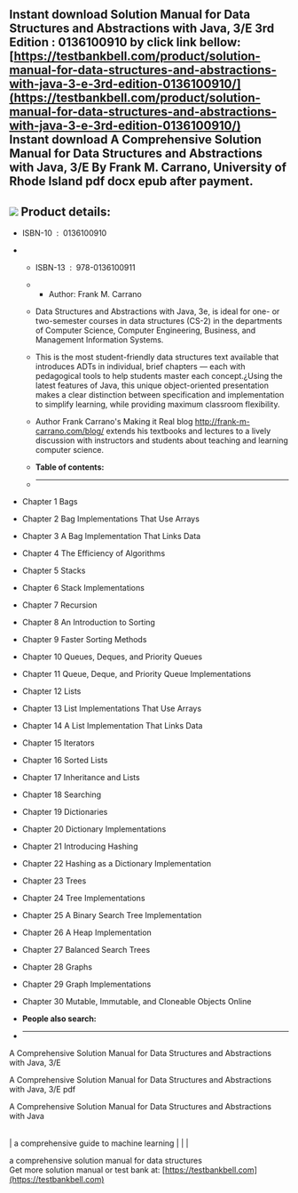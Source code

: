 Instant download **Solution Manual for Data Structures and Abstractions with Java, 3/E 3rd Edition : 0136100910** by click link bellow:  
[https://testbankbell.com/product/solution-manual-for-data-structures-and-abstractions-with-java-3-e-3rd-edition-0136100910/](https://testbankbell.com/product/solution-manual-for-data-structures-and-abstractions-with-java-3-e-3rd-edition-0136100910/)  
**Instant download A Comprehensive Solution Manual for Data Structures and Abstractions with Java, 3/E By Frank M. Carrano, University of Rhode Island pdf docx epub after payment.**
-------------------------------------------------------------------------------------------------------------------------------------------------------------------------------------


![](https://testbankbell.com/wp-content/uploads/2023/05/0136100910-500x500-1-300x300.jpg)
**Product details:**
--------------------


* ISBN-10 ‏ : ‎ 0136100910
* * ISBN-13 ‏ : ‎ 978-0136100911
  * * Author: Frank M. Carrano
   
  * Data Structures and Abstractions with Java, 3e, is ideal for one- or two-semester courses in data structures (CS-2) in the departments of Computer Science, Computer Engineering, Business, and Management Information Systems.
 
  * This is the most student-friendly data structures text available that introduces ADTs in individual, brief chapters — each with pedagogical tools to help students master each concept.¿Using the latest features of Java, this unique object-oriented presentation makes a clear distinction between specification and implementation to simplify learning, while providing maximum classroom flexibility.
 
  * Author Frank Carrano's Making it Real blog http://frank-m-carrano.com/blog/ extends his textbooks and lectures to a lively discussion with instructors and students about teaching and learning computer science.
  * **Table of contents:**
  * ----------------------
 
* Chapter 1 Bags
* Chapter 2 Bag Implementations That Use Arrays
* Chapter 3 A Bag Implementation That Links Data
* Chapter 4 The Efficiency of Algorithms
* Chapter 5 Stacks
* Chapter 6 Stack Implementations
* Chapter 7 Recursion
* Chapter 8 An Introduction to Sorting
* Chapter 9 Faster Sorting Methods
* Chapter 10 Queues, Deques, and Priority Queues
* Chapter 11 Queue, Deque, and Priority Queue Implementations
* Chapter 12 Lists
* Chapter 13 List Implementations That Use Arrays
* Chapter 14 A List Implementation That Links Data
* Chapter 15 Iterators
* Chapter 16 Sorted Lists
* Chapter 17 Inheritance and Lists
* Chapter 18 Searching
* Chapter 19 Dictionaries
* Chapter 20 Dictionary Implementations
* Chapter 21 Introducing Hashing
* Chapter 22 Hashing as a Dictionary Implementation
* Chapter 23 Trees
* Chapter 24 Tree Implementations
* Chapter 25 A Binary Search Tree Implementation
* Chapter 26 A Heap Implementation
* Chapter 27 Balanced Search Trees
* Chapter 28 Graphs
* Chapter 29 Graph Implementations
* Chapter 30 Mutable, Immutable, and Cloneable Objects Online
* **People also search:**
* -----------------------

A Comprehensive Solution Manual for Data Structures and Abstractions with Java, 3/E

A Comprehensive Solution Manual for Data Structures and Abstractions with Java, 3/E pdf

A Comprehensive Solution Manual for Data Structures and Abstractions with Java


|  |  |  |
| --- | --- | --- |
| 
a comprehensive guide to machine learning
 |  |  |


 a comprehensive solution manual for data structures  
  Get more solution manual or test bank at: [https://testbankbell.com](https://testbankbell.com)
